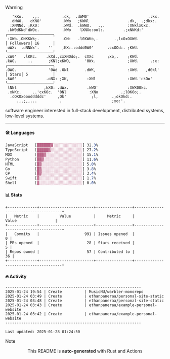 > [!WARNING]
> ```>     .'.                         .lxx;                            ..    
>    'kKo.    .,.          .ck,  .dWM0'                          .:kx.   
>   .dNWO.   cKNO'         .kWo   ;KWNl                 .dk,  .;dkx:.    
>   :XNNNd. ;KX0:          .xWd.  .kWWO.   .,.          :XNklxOxc.       
>  .kW0dKNd'dWOc.          .kWo    lXNXo:ool:.        .;xNNKd:'          ╭────────────────────╮
>  :XWo.,ONKKWk;.          .ON:   .l0XWKo,.       .,lxOxOXWd.            │ Followers│ 16      │
>  oWX:  .dNNWx'.    ''    ,KX:.:oddd0W0'      .cxOOd:. ;KWd.            ╰────────────────────╯
> .xW0'   .lKKc.    .kXd.,cxXNOdo;.  cXXc      ;xo,.    ;KWd.            
> .kWO.     ..       ;KNl;xKWO,      '0Wx.              ;XWd.     .:x:   ╭────────────────────╮
> .OWO.              '0Wd .ONl       .dWK,              :XWd.   ,d0kl'   │ Stars│ 5           │
> .kW0'             .oNX: ;XK,        :XNl              :XWd.'ckOo'      ╰────────────────────╯
>  lNNl            ,kX0: .dWx.        .kWO'             :XWX00kc.        
>  .xNKc.     ..'cxKOc.  '0Nl          :XNo          .;lOKOo;.           
>   .cOKOxooodddddc'     ,Ok'           ;l,      .;okOkd:.               
>      .,,;,,...          .                      ;xo:'.                  
> ```
> <p>software engineer interested in full-stack development, distributed systems, low-level systems.</p>

---

#### 🛠️ Languages
```css
JavaScript   [██████▓░░░░░░░░░░░░░] 32.3%
TypeScript   [█████▓░░░░░░░░░░░░░░] 27.2%
MDX          [███▓░░░░░░░░░░░░░░░░] 15.1%
Python       [██▓░░░░░░░░░░░░░░░░░] 11.6%
HTML         [█▓░░░░░░░░░░░░░░░░░░] 5.0%
Go           [█▓░░░░░░░░░░░░░░░░░░] 3.8%
C#           [█▓░░░░░░░░░░░░░░░░░░] 3.4%
Swift        [▓░░░░░░░░░░░░░░░░░░░] 1.7%
Shell        [▓░░░░░░░░░░░░░░░░░░░] 0.0%
```

#### 📊 Stats
```
+-------------+------------------------+----------------+--------------------------------------+
|   Metric    |         Value          |     Metric     |                Value                 |
+-------------+------------------------+----------------+--------------------------------------+
|   Commits   |                    991 | Issues opened  |                                    0 |
| PRs opened  |                     28 | Stars received |                                    5 |
| Repos owned |                     57 | Contributed to |                                   36 |
+-------------+------------------------+----------------+--------------------------------------+
```

#### 🔥 Activity
```
------------------------------------------------------------
2025-01-24 19:54 | Create          | MusicNU/warbler-monorepo
2025-01-24 03:49 | Create          | ethanpaneraa/personal-site-static
2025-01-24 03:48 | Create          | ethanpaneraa/personal-site-static
2025-01-24 03:43 | Create          | ethanpaneraa/example-personal-website
2025-01-24 03:42 | Create          | ethanpaneraa/example-personal-website
------------------------------------------------------------

Last updated: 2025-01-28 01:24:50
```

> [!NOTE]
> <p align="center">This README is <b>auto-generated</b> with Rust and Actions</p>